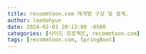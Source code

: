 ```yaml
---
title: recommtoon.com 재개발 구상 및 설계.
author: leedohyun
date: 2024-02-03 20:13:00 -0500
categories: [사이드 프로젝트, recommtoon.com]
tags: [recommtoon.com, SpringBoot]
---
```


